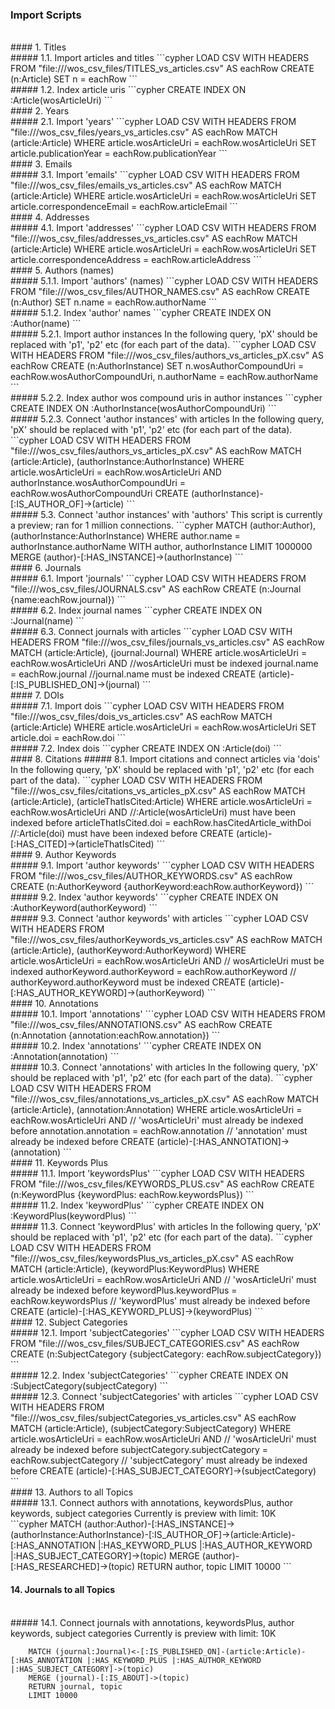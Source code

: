 ### Import Scripts
<br>
#### 1. Titles
<br>
##### 1.1. Import articles and titles
```cypher
    LOAD CSV WITH HEADERS FROM "file:///wos_csv_files/TITLES_vs_articles.csv" AS eachRow
    CREATE (n:Article)
    SET n = eachRow
```
<br>
##### 1.2. Index article uris
```cypher
    CREATE INDEX ON :Article(wosArticleUri)
```
<br>
#### 2. Years
<br>
##### 2.1. Import 'years'
```cypher
    LOAD CSV WITH HEADERS FROM "file:///wos_csv_files/years_vs_articles.csv" AS eachRow
    MATCH (article:Article)
    WHERE article.wosArticleUri = eachRow.wosArticleUri
   SET article.publicationYear = eachRow.publicationYear
```
<br>
#### 3. Emails
<br>
##### 3.1. Import 'emails'
```cypher
    LOAD CSV WITH HEADERS FROM "file:///wos_csv_files/emails_vs_articles.csv" AS eachRow
    MATCH (article:Article)
    WHERE article.wosArticleUri = eachRow.wosArticleUri
    SET article.correspondenceEmail = eachRow.articleEmail
```
<br>
#### 4. Addresses
<br>
##### 4.1. Import 'addresses'
```cypher
    LOAD CSV WITH HEADERS FROM "file:///wos_csv_files/addresses_vs_articles.csv" AS eachRow
    MATCH (article:Article)
    WHERE article.wosArticleUri = eachRow.wosArticleUri
    SET article.correspondenceAddress = eachRow.articleAddress
```
<br>
#### 5. Authors (names)
<br>
##### 5.1.1. Import 'authors' (names)
```cypher
    LOAD CSV WITH HEADERS FROM "file:///wos_csv_files/AUTHOR_NAMES.csv" AS eachRow
    CREATE (n:Author)
    SET n.name = eachRow.authorName
```
<br>
##### 5.1.2. Index 'author' names
```cypher
    CREATE INDEX ON :Author(name)
```
<br>
##### 5.2.1. Import author instances
In the following query, 'pX' should be replaced with 'p1', 'p2' etc (for each part of the data).
```cypher
    LOAD CSV WITH HEADERS FROM "file:///wos_csv_files/authors_vs_articles_pX.csv" AS eachRow
    CREATE (n:AuthorInstance)
    SET n.wosAuthorCompoundUri = eachRow.wosAuthorCompoundUri,
        n.authorName = eachRow.authorName
```
<br>
##### 5.2.2. Index author wos compound uris in author instances
```cypher
    CREATE INDEX ON :AuthorInstance(wosAuthorCompoundUri)
```
<br>
##### 5.2.3. Connect 'author instances' with articles
In the following query, 'pX' should be replaced with 'p1', 'p2' etc (for each part of the data).
```cypher
    LOAD CSV WITH HEADERS FROM "file:///wos_csv_files/authors_vs_articles_pX.csv" AS eachRow
    MATCH (article:Article), (authorInstance:AuthorInstance)
    WHERE article.wosArticleUri = eachRow.wosArticleUri AND 
          authorInstance.wosAuthorCompoundUri = eachRow.wosAuthorCompoundUri
    CREATE (authorInstance)-[:IS_AUTHOR_OF]->(article)
```
<br>
##### 5.3. Connect 'author instances' with 'authors'
This script is currently a preview; ran for 1 million connections.
```cypher
    MATCH (author:Author), (authorInstance:AuthorInstance)
    WHERE author.name = authorInstance.authorName
    WITH author, authorInstance LIMIT 1000000
    MERGE (author)-[:HAS_INSTANCE]->(authorInstance)
```
<br>
#### 6. Journals
<br>
##### 6.1. Import 'journals'
```cypher
    LOAD CSV WITH HEADERS FROM "file:///wos_csv_files/JOURNALS.csv" AS eachRow
    CREATE (n:Journal {name:eachRow.journal})
```
<br>
##### 6.2. Index journal names
```cypher
    CREATE INDEX ON :Journal(name)
```
<br>
##### 6.3. Connect journals with articles
```cypher
    LOAD CSV WITH HEADERS FROM "file:///wos_csv_files/journals_vs_articles.csv" AS eachRow
    MATCH (article:Article), (journal:Journal)
    WHERE article.wosArticleUri = eachRow.wosArticleUri AND  //wosArticleUri must be indexed
          journal.name = eachRow.journal  //journal.name must be indexed
    CREATE (article)-[:IS_PUBLISHED_ON]->(journal)
```
<br>
#### 7. DOIs
<br>
##### 7.1. Import dois
```cypher
    LOAD CSV WITH HEADERS FROM "file:///wos_csv_files/dois_vs_articles.csv" AS eachRow
    MATCH (article:Article)
    WHERE article.wosArticleUri = eachRow.wosArticleUri
    SET article.doi = eachRow.doi
```
<br>
##### 7.2. Index dois
```cypher
    CREATE INDEX ON :Article(doi)
```
<br>
#### 8. Citations
##### 8.1. Import citations and connect articles via 'dois'
<br>
In the following query, 'pX' should be replaced with 'p1', 'p2' etc (for each part of the data).
```cypher
    LOAD CSV WITH HEADERS FROM "file:///wos_csv_files/citations_vs_articles_pX.csv" AS eachRow
    MATCH (article:Article), (articleThatIsCited:Article)
    WHERE article.wosArticleUri = eachRow.wosArticleUri AND  //:Article(wosArticleUri) must have been indexed before
          articleThatIsCited.doi = eachRow.hasCitedArticle_withDoi  //:Article(doi) must have been indexed before
    CREATE (article)-[:HAS_CITED]->(articleThatIsCited)
```
<br>
#### 9. Author Keywords
<br>
##### 9.1. Import 'author keywords'
```cypher
    LOAD CSV WITH HEADERS FROM "file:///wos_csv_files/AUTHOR_KEYWORDS.csv" AS eachRow
    CREATE (n:AuthorKeyword {authorKeyword:eachRow.authorKeyword})
```
<br>
##### 9.2. Index 'author keywords'
```cypher
    CREATE INDEX ON :AuthorKeyword(authorKeyword)
```
<br>
##### 9.3. Connect 'author keywords' with articles
```cypher
    LOAD CSV WITH HEADERS FROM "file:///wos_csv_files/authorKeywords_vs_articles.csv" AS eachRow
    MATCH (article:Article), (authorKeyword:AuthorKeyword)
    WHERE article.wosArticleUri = eachRow.wosArticleUri AND  // wosArticleUri must be indexed 
          authorKeyword.authorKeyword = eachRow.authorKeyword  // authorKeyword.authorKeyword must be indexed
    CREATE (article)-[:HAS_AUTHOR_KEYWORD]->(authorKeyword)
```
<br>
#### 10. Annotations
<br>
##### 10.1. Import 'annotations'
```cypher
    LOAD CSV WITH HEADERS FROM "file:///wos_csv_files/ANNOTATIONS.csv" AS eachRow
    CREATE (n:Annotation {annotation:eachRow.annotation})
```
<br>
##### 10.2. Index 'annotations'
```cypher
    CREATE INDEX ON :Annotation(annotation)
```
<br>
##### 10.3. Connect 'annotations' with articles
In the following query, 'pX' should be replaced with 'p1', 'p2' etc (for each part of the data).
```cypher
    LOAD CSV WITH HEADERS FROM "file:///wos_csv_files/annotations_vs_articles_pX.csv" AS eachRow
    MATCH (article:Article), (annotation:Annotation)
    WHERE article.wosArticleUri = eachRow.wosArticleUri AND  // 'wosArticleUri' must already be indexed before
          annotation.annotation = eachRow.annotation  // 'annotation' must already be indexed before
    CREATE (article)-[:HAS_ANNOTATION]->(annotation)
```
<br>
#### 11. Keywords Plus
<br>
##### 11.1. Import 'keywordsPlus'
```cypher
    LOAD CSV WITH HEADERS FROM "file:///wos_csv_files/KEYWORDS_PLUS.csv" AS eachRow
    CREATE (n:KeywordPlus {keywordPlus: eachRow.keywordsPlus})
```
<br>
##### 11.2. Index 'keywordPlus'
```cypher
    CREATE INDEX ON :KeywordPlus(keywordPlus)
```
<br>
##### 11.3. Connect 'keywordPlus' with articles
In the following query, 'pX' should be replaced with 'p1', 'p2' etc (for each part of the data).
```cypher
    LOAD CSV WITH HEADERS FROM "file:///wos_csv_files/keywordsPlus_vs_articles_pX.csv" AS eachRow
    MATCH (article:Article), (keywordPlus:KeywordPlus)
    WHERE article.wosArticleUri = eachRow.wosArticleUri AND  // 'wosArticleUri' must already be indexed before
          keywordPlus.keywordPlus = eachRow.keywordsPlus  // 'keywordPlus' must already be indexed before
    CREATE (article)-[:HAS_KEYWORD_PLUS]->(keywordPlus)
```
<br>
#### 12. Subject Categories
<br>
##### 12.1. Import 'subjectCategories'
```cypher
    LOAD CSV WITH HEADERS FROM "file:///wos_csv_files/SUBJECT_CATEGORIES.csv" AS eachRow
    CREATE (n:SubjectCategory {subjectCategory: eachRow.subjectCategory})
```
<br>
##### 12.2. Index 'subjectCategories'
```cypher
    CREATE INDEX ON :SubjectCategory(subjectCategory)
```
<br>
##### 12.3. Connect 'subjectCategories' with articles
```cypher
    LOAD CSV WITH HEADERS FROM "file:///wos_csv_files/subjectCategories_vs_articles.csv" AS eachRow
    MATCH (article:Article), (subjectCategory:SubjectCategory)
    WHERE article.wosArticleUri = eachRow.wosArticleUri AND  // 'wosArticleUri' must already be indexed before
          subjectCategory.subjectCategory = eachRow.subjectCategory  // 'subjectCategory' must already be indexed before
    CREATE (article)-[:HAS_SUBJECT_CATEGORY]->(subjectCategory)
```
<br>
#### 13. Authors to all Topics
<br>
##### 13.1. Connect authors with annotations, keywordsPlus, author keywords, subject categories
Currently is preview with limit: 10K
<br>
```cypher 
    MATCH (author:Author)-[:HAS_INSTANCE]->(authorInstance:AuthorInstance)-[:IS_AUTHOR_OF]->(article:Article)-[:HAS_ANNOTATION |:HAS_KEYWORD_PLUS |:HAS_AUTHOR_KEYWORD |:HAS_SUBJECT_CATEGORY]->(topic)
    MERGE (author)-[:HAS_RESEARCHED]->(topic)
    RETURN author, topic
    LIMIT 10000
```

<br>

#### 14. Journals to all Topics
<br>
##### 14.1. Connect journals with annotations, keywordsPlus, author keywords, subject categories 
Currently is preview with limit: 10K

```cypher
    MATCH (journal:Journal)<-[:IS_PUBLISHED_ON]-(article:Article)-[:HAS_ANNOTATION |:HAS_KEYWORD_PLUS |:HAS_AUTHOR_KEYWORD |:HAS_SUBJECT_CATEGORY]->(topic)
    MERGE (journal)-[:IS_ABOUT]->(topic)
    RETURN journal, topic
    LIMIT 10000
```
<br>
